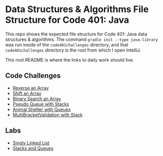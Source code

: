 # Data Structures & Algorithms File Structure for Code 401: Java

This repo shows the expected file structure for Code 401: Java data structures & algorithms. The command `gradle init --type java-library` was run inside of the `code401challenges` directory, and that `code401challenges` directory is the root from which I open IntelliJ.

This root README is where the links to daily work should live.

## Code Challenges 
* [Reverse an Array](./readmes/arrayreverse_README.md)
* [Shift an Array](./readmes/arrayshift_README.md)
* [Binary Search an Array](./readmes/binarysearch_README.md)
* [Pseudo Queue with Stacks](./data-structures/stacksandqueues/readmes/pseudoqueue_README.md)
* [Animal Shelter with Queues](./data-structures/stacksandqueues/readmes/animalshelter_README.md)
* [MultiBracketValidation with Stack](./data-structures/stacksandqueues/readmes/multibracketvalidation_README.md)

## Labs
* [Singly Linked List](./data-structures/linked-list/linkedlist_README.md)
* [Stacks and Queues](./data-structures/linked-list/stacksandqueues_README.md)




